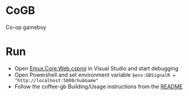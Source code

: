 # CoGB
Co-op gameboy

# Run
* Open [Emux.Core.Web.csproj](COGB.Web/Emux.Core.Web/Emux.Core.Web.csproj) in Visual Studio and start debugging
* Open Powershell and set environment variable 
    `$env:GBSignalR = "http://localhost:5000/hubGame"`
* Follow the coffee-gb Building/Usage instructions from the [README](COGB.Game/coffee-gb/README.md)